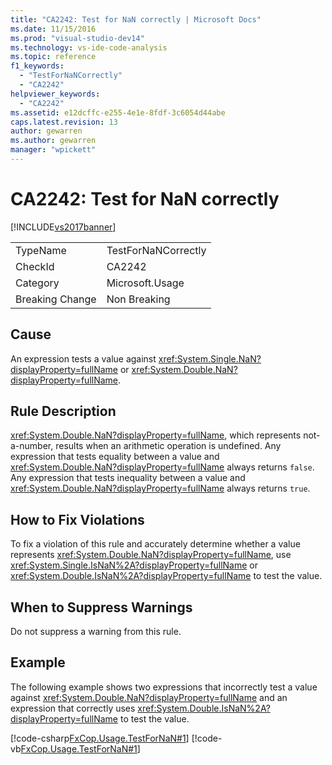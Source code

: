 ```yaml
---
title: "CA2242: Test for NaN correctly | Microsoft Docs"
ms.date: 11/15/2016
ms.prod: "visual-studio-dev14"
ms.technology: vs-ide-code-analysis
ms.topic: reference
f1_keywords:
  - "TestForNaNCorrectly"
  - "CA2242"
helpviewer_keywords:
  - "CA2242"
ms.assetid: e12dcffc-e255-4e1e-8fdf-3c6054d44abe
caps.latest.revision: 13
author: gewarren
ms.author: gewarren
manager: "wpickett"
---
```

# CA2242: Test for NaN correctly
[!INCLUDE[vs2017banner](../includes/vs2017banner.md)]

|||
|-|-|
|TypeName|TestForNaNCorrectly|
|CheckId|CA2242|
|Category|Microsoft.Usage|
|Breaking Change|Non Breaking|

## Cause
 An expression tests a value against <xref:System.Single.NaN?displayProperty=fullName> or <xref:System.Double.NaN?displayProperty=fullName>.

## Rule Description
 <xref:System.Double.NaN?displayProperty=fullName>, which represents not-a-number, results when an arithmetic operation is undefined. Any expression that tests equality between a value and <xref:System.Double.NaN?displayProperty=fullName> always returns `false`. Any expression that tests inequality between a value and <xref:System.Double.NaN?displayProperty=fullName> always returns `true`.

## How to Fix Violations
 To fix a violation of this rule and accurately determine whether a value represents <xref:System.Double.NaN?displayProperty=fullName>, use <xref:System.Single.IsNaN%2A?displayProperty=fullName> or <xref:System.Double.IsNaN%2A?displayProperty=fullName> to test the value.

## When to Suppress Warnings
 Do not suppress a warning from this rule.

## Example
 The following example shows two expressions that incorrectly test a value against <xref:System.Double.NaN?displayProperty=fullName> and an expression that correctly uses <xref:System.Double.IsNaN%2A?displayProperty=fullName> to test the value.

 [!code-csharp[FxCop.Usage.TestForNaN#1](../snippets/csharp/VS_Snippets_CodeAnalysis/FxCop.Usage.TestForNaN/cs/FxCop.Usage.TestForNaN.cs#1)]
 [!code-vb[FxCop.Usage.TestForNaN#1](../snippets/visualbasic/VS_Snippets_CodeAnalysis/FxCop.Usage.TestForNaN/vb/FxCop.Usage.TestForNaN.vb#1)]
